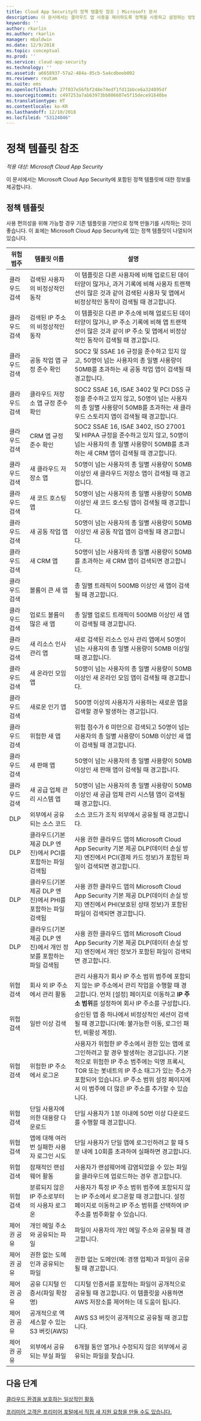 ```yaml
---
title: Cloud App Security의 정책 템플릿 참조 | Microsoft 문서
description: 이 문서에서는 클라우드 앱 사용을 제어하도록 정책을 사용하고 설정하는 방법에 대한 정보를 제공합니다.
keywords: ''
author: rkarlin
ms.author: rkarlin
manager: mbaldwin
ms.date: 12/9/2018
ms.topic: conceptual
ms.prod: ''
ms.service: cloud-app-security
ms.technology: ''
ms.assetid: a6658937-57a2-484a-85cb-5a4cdbeeb002
ms.reviewer: reutam
ms.suite: ems
ms.openlocfilehash: 27f037e56fbf248e74edf1fd11bbce6a324895df
ms.sourcegitcommit: c497253a7ab63973bb806607e5f15dece91640be
ms.translationtype: HT
ms.contentlocale: ko-KR
ms.lasthandoff: 12/10/2018
ms.locfileid: "53124046"
---
```

# <a name="policy-template-reference"></a>정책 템플릿 참조

*적용 대상: Microsoft Cloud App Security*

이 문서에서는 Microsoft Cloud App Security에 포함된 정책 템플릿에 대한 정보를 제공합니다. 

## <a name="policy-templates"></a>정책 템플릿

사용 편의성을 위해 가능할 경우 기존 템플릿을 기반으로 정책 만들기를 시작하는 것이 좋습니다. 이 표에는 Microsoft Cloud App Security에 있는 정책 템플릿이 나열되어 있습니다.

|위험 범주|템플릿 이름|설명|
|-----|----|----|
|클라우드 검색|검색된 사용자의 비정상적인 동작|이 템플릿은 다른 사용자에 비해 업로드된 데이터양이 많거나, 과거 기록에 비해 사용자 트랜잭션이 많은 것과 같이 검색된 사용자 및 앱에서 비정상적인 동작이 검색될 때 경고합니다.|
|클라우드 검색|검색된 IP 주소의 비정상적인 동작|이 템플릿은 다른 IP 주소에 비해 업로드된 데이터양이 많거나, IP 주소 기록에 비해 앱 트랜잭션이 많은 것과 같이 IP 주소 및 앱에서 비정상적인 동작이 검색될 때 경고합니다.|
|클라우드 검색|공동 작업 앱 규정 준수 확인|SOC2 및 SSAE 16 규정을 준수하고 있지 않고, 50명이 넘는 사용자의 총 일별 사용량이 50MB를 초과하는 새 공동 작업 앱이 검색될 때 경고합니다.|
|클라우드 검색|클라우드 저장소 앱 규정 준수 확인|SOC2 SSAE 16, ISAE 3402 및 PCI DSS 규정을 준수하고 있지 않고, 50명이 넘는 사용자의 총 일별 사용량이 50MB를 초과하는 새 클라우드 스토리지 앱이 검색될 때 경고합니다.|
|클라우드 검색|CRM 앱 규정 준수 확인|SOC2 SSAE 16, ISAE 3402, ISO 27001 및 HIPAA 규정을 준수하고 있지 않고, 50명이 넘는 사용자의 총 일별 사용량이 50MB를 초과하는 새 CRM 앱이 검색될 때 경고합니다.|
|클라우드 검색|새 클라우드 저장소 앱|50명이 넘는 사용자의 총 일별 사용량이 50MB 이상인 새 클라우드 저장소 앱이 검색될 때 경고합니다.|
|클라우드 검색|새 코드 호스팅 앱|50명이 넘는 사용자의 총 일별 사용량이 50MB 이상인 새 코드 호스팅 앱이 검색될 때 경고합니다.|
|클라우드 검색|새 공동 작업 앱|50명이 넘는 사용자의 총 일별 사용량이 50MB 이상인 새 공동 작업 앱이 검색될 때 경고합니다.|
|클라우드 검색|새 CRM 앱|50명이 넘는 사용자의 총 일별 사용량이 50MB를 초과하는 새 CRM 앱이 검색되면 경고합니다.|
|클라우드 검색|볼륨이 큰 새 앱|총 일별 트래픽이 500MB 이상인 새 앱이 검색될 때 경고합니다.|
|클라우드 검색|업로드 볼륨이 많은 새 앱|총 일별 업로드 트래픽이 500MB 이상인 새 앱이 검색될 때 경고합니다.|
|클라우드 검색|새 리소스 인사 관리 앱|새로 검색된 리소스 인사 관리 앱에서 50명이 넘는 사용자의 총 일별 사용량이 50MB 이상일 때 경고합니다.|
|클라우드 검색|새 온라인 모임 앱|50명이 넘는 사용자의 총 일별 사용량이 50MB 이상인 새 온라인 모임 앱이 검색될 때 경고합니다.|
|클라우드 검색|새로운 인기 앱|500명 이상의 사용자가 사용하는 새로운 앱을 검색할 경우 발생하는 경고입니다.|
|클라우드 검색|위험한 새 앱|위험 점수가 6 미만으로 검색되고 50명이 넘는 사용자의 총 일별 사용량이 50MB 이상인 새 앱이 검색될 때 경고합니다.|
|클라우드 검색|새 판매 앱|50명이 넘는 사용자의 총 일별 사용량이 50MB 이상인 새 판매 앱이 검색될 때 경고합니다.|
|클라우드 검색|새 공급 업체 관리 시스템 앱|50명이 넘는 사용자의 총 일별 사용량이 50MB 이상인 새 공급 업체 관리 시스템 앱이 검색될 때 경고합니다.|
|DLP|외부에서 공유되는 소스 코드|소스 코드가 조직 외부에서 공유될 때 경고합니다.|
|DLP|클라우드(기본 제공 DLP 엔진)에서 PCI를 포함하는 파일 검색됨|사용 권한 클라우드 앱의 Microsoft Cloud App Security 기본 제공 DLP(데이터 손실 방지) 엔진에서 PCI(결제 카드 정보)가 포함된 파일이 검색되면 경고합니다.|
|DLP|클라우드(기본 제공 DLP 엔진)에서 PHI를 포함하는 파일 검색됨|사용 권한 클라우드 앱의 Microsoft Cloud App Security 기본 제공 DLP(데이터 손실 방지) 엔진에서 PHI(보호된 상태 정보)가 포함된 파일이 검색되면 경고합니다.|
|DLP|클라우드(기본 제공 DLP 엔진)에서 개인 정보를 포함하는 파일 검색됨|사용 권한 클라우드 앱의 Microsoft Cloud App Security 기본 제공 DLP(데이터 손실 방지) 엔진에서 개인 정보가 포함된 파일이 검색되면 경고합니다.|
|위협 검색|회사 외 IP 주소에서 관리 활동|관리 사용자가 회사 IP 주소 범위 범주에 포함되지 않는 IP 주소에서 관리 작업을 수행할 때 경고합니다. 먼저 [설정] 페이지로 이동하고 **IP 주소 범위**를 설정하여 회사 IP 주소를 구성합니다.|
|위협 검색|일반 이상 검색|승인된 앱 중 하나에서 비정상적인 세션이 검색될 때 경고합니다(예: 불가능한 이동, 로그인 패턴, 비활성 계정).|
|위협 검색|위험한 IP 주소에서 로그온|사용자가 위험한 IP 주소에서 권한 있는 앱에 로그인하려고 할 경우 발생하는 경고입니다. 기본적으로 위험한 IP 주소 범주에는 익명 프록시, TOR 또는 봇네트의 IP 주소 태그가 있는 주소가 포함되어 있습니다. IP 주소 범위 설정 페이지에서 이 범주에 더 많은 IP 주소를 추가할 수 있습니다.|
|위협 검색|단일 사용자에 의한 대용량 다운로드|단일 사용자가 1분 이내에 50번 이상 다운로드를 수행할 때 경고합니다.|
|위협 검색|앱에 대해 여러 번 실패한 사용자 로그인 시도|단일 사용자가 단일 앱에 로그인하려고 할 때 5분 내에 10회를 초과하여 실패하면 경고합니다.|
|위협 검색|잠재적인 랜섬웨어 활동|사용자가 랜섬웨어에 감염되었을 수 있는 파일을 클라우드에 업로드하는 경우 경고합니다.|
|위협 검색|분류되지 않은 IP 주소로부터의 사용자 로그온|사용자가 특정 IP 주소 범위 범주에 포함되지 않는 IP 주소에서 로그온할 때 경고합니다. 설정 페이지로 이동하고 IP 주소 범위를 선택하여 IP 주소를 범주화할 수 있습니다.|
|제어권 공유|개인 메일 주소와 공유되는 파일|파일이 사용자의 개인 메일 주소와 공유될 때 경고합니다.|
|제어권 공유|권한 없는 도메인과 공유되는 파일|권한 없는 도메인(예: 경쟁 업체)과 파일이 공유될 때 경고합니다.|
|제어권 공유|공유 디지털 인증서(파일 확장명)|디지털 인증서를 포함하는 파일이 공개적으로 공유될 때 경고합니다. 이 템플릿을 사용하면 AWS 저장소를 제어하는 데 도움이 됩니다.|
|제어권 공유|공개적으로 액세스할 수 있는 S3 버킷(AWS)|AWS S3 버킷이 공개적으로 공유될 때 경고합니다.|
|제어권 공유|외부에서 공유되는 부실 파일|6개월 동안 열거나 수정되지 않은 외부에서 공유되는 파일을 찾습니다.|



## <a name="next-steps"></a>다음 단계 
[클라우드 환경을 보호하는 일상적인 활동](daily-activities-to-protect-your-cloud-environment.md)   

[프리미어 고객은 프리미어 포털에서 직접 새 지원 요청을 만들 수도 있습니다.](https://premier.microsoft.com/)  
  
